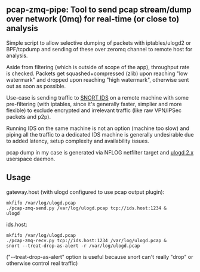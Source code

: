 pcap-zmq-pipe: Tool to send pcap stream/dump over network (0mq) for real-time (or close to) analysis
--------------------

Simple script to allow selective dumping of packets with iptables/ulogd2 or
BPF/tcpdump and sending of these over zeromq channel to remote host for
analysis.

Aside from filtering (which is outside of scope of the app), throughput rate is
checked. Packets get squashed+compressed (zlib) upon reaching "low watermark"
and dropped upon reaching "high watermark", otherwise sent out as soon as
possible.

Use-case is sending traffic to [SNORT IDS](http://snort.org) on a remote machine
with some pre-filtering (with iptables, since it's generally faster, simplier
and more flexible) to exclude encrypted and irrelevant traffic (like raw
VPN/IPSec packets and p2p).

Running IDS on the same machine is not an option (machine too slow) and piping
all the traffic to a dedicated IDS machine is generally undesirable due to added
latency, setup complexity and availability issues.

pcap dump in my case is generated via NFLOG netfilter target and [ulogd
2.x](http://www.netfilter.org/projects/ulogd/) userspace daemon.


Usage
--------------------

gateway.host (with ulogd configured to use pcap output plugin):

	mkfifo /var/log/ulogd.pcap
	./pcap-zmq-send.py /var/log/ulogd.pcap tcp://ids.host:1234 &
	ulogd

ids.host:

	mkfifo /var/log/ulogd.pcap
	./pcap-zmq-recv.py tcp://ids.host:1234 /var/log/ulogd.pcap &
	snort --treat-drop-as-alert -r /var/log/ulogd.pcap

("--treat-drop-as-alert" option is useful because snort can't really "drop" or
otherwise control real traffic)
